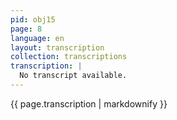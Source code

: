 ```yaml
---
pid: obj15
page: 8
language: en
layout: transcription
collection: transcriptions
transcription: |
  No transcript available.
---
```


{{ page.transcription | markdownify }}
